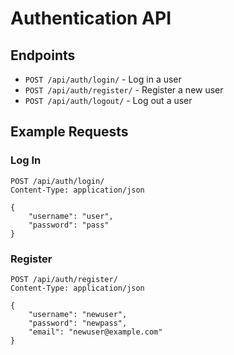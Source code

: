 # Authentication API

## Endpoints

- `POST /api/auth/login/` - Log in a user
- `POST /api/auth/register/` - Register a new user
- `POST /api/auth/logout/` - Log out a user

## Example Requests

### Log In

```http
POST /api/auth/login/
Content-Type: application/json

{
    "username": "user",
    "password": "pass"
}
```

### Register

```http
POST /api/auth/register/
Content-Type: application/json

{
    "username": "newuser",
    "password": "newpass",
    "email": "newuser@example.com"
}
```